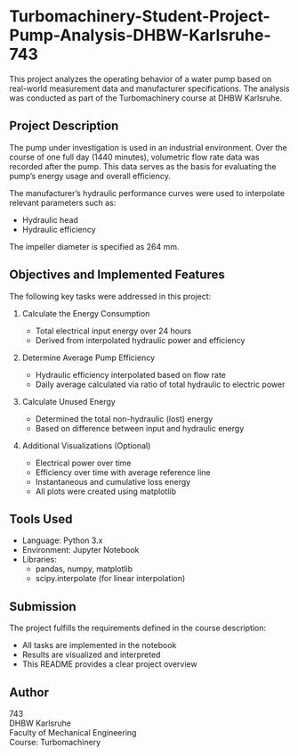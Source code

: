 # Turbomachinery-Student-Project-Pump-Analysis-DHBW-Karlsruhe-743

This project analyzes the operating behavior of a water pump based on real-world measurement data and manufacturer specifications. The analysis was conducted as part of the Turbomachinery course at DHBW Karlsruhe.

## Project Description

The pump under investigation is used in an industrial environment. Over the course of one full day (1440 minutes), volumetric flow rate data was recorded after the pump. This data serves as the basis for evaluating the pump’s energy usage and overall efficiency.

The manufacturer’s hydraulic performance curves were used to interpolate relevant parameters such as:
- Hydraulic head
- Hydraulic efficiency

The impeller diameter is specified as 264 mm.

## Objectives and Implemented Features

The following key tasks were addressed in this project:

1. Calculate the Energy Consumption  
   - Total electrical input energy over 24 hours  
   - Derived from interpolated hydraulic power and efficiency

2. Determine Average Pump Efficiency  
   - Hydraulic efficiency interpolated based on flow rate  
   - Daily average calculated via ratio of total hydraulic to electric power

3. Calculate Unused Energy  
   - Determined the total non-hydraulic (lost) energy  
   - Based on difference between input and hydraulic energy

4. Additional Visualizations (Optional)  
   - Electrical power over time  
   - Efficiency over time with average reference line  
   - Instantaneous and cumulative loss energy  
   - All plots were created using matplotlib

## Tools Used

- Language: Python 3.x
- Environment: Jupyter Notebook
- Libraries:
  - pandas, numpy, matplotlib
  - scipy.interpolate (for linear interpolation)

## Submission

The project fulfills the requirements defined in the course description:

- All tasks are implemented in the notebook
- Results are visualized and interpreted
- This README provides a clear project overview

## Author

743  
DHBW Karlsruhe  
Faculty of Mechanical Engineering  
Course: Turbomachinery



